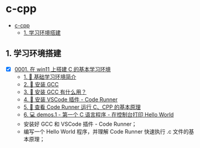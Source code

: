 # c-cpp

<!-- region:toc -->

- [c-cpp](#c-cpp)
  - [1. 学习环境搭建](#1-学习环境搭建)

<!-- endregion:toc -->

## 1. 学习环境搭建

- [x] [0001. 在 win11 上搭建 C 的基本学习环境](https://github.com/tnotesjs/TNotes.c-cpp/tree/main/notes/0001.%20%E5%9C%A8%20win11%20%E4%B8%8A%E6%90%AD%E5%BB%BA%20C%20%E7%9A%84%E5%9F%BA%E6%9C%AC%E5%AD%A6%E4%B9%A0%E7%8E%AF%E5%A2%83/README.md)
  - [1. 📒 基础学习环境简介](https://github.com/tnotesjs/TNotes.c-cpp/tree/main/notes/0001.%20%E5%9C%A8%20win11%20%E4%B8%8A%E6%90%AD%E5%BB%BA%20C%20%E7%9A%84%E5%9F%BA%E6%9C%AC%E5%AD%A6%E4%B9%A0%E7%8E%AF%E5%A2%83/README.md#1--基础学习环境简介)
  - [2. 📒 安装 GCC](https://github.com/tnotesjs/TNotes.c-cpp/tree/main/notes/0001.%20%E5%9C%A8%20win11%20%E4%B8%8A%E6%90%AD%E5%BB%BA%20C%20%E7%9A%84%E5%9F%BA%E6%9C%AC%E5%AD%A6%E4%B9%A0%E7%8E%AF%E5%A2%83/README.md#2--安装-gcc)
  - [3. 🤔 安装 GCC 有什么用？](https://github.com/tnotesjs/TNotes.c-cpp/tree/main/notes/0001.%20%E5%9C%A8%20win11%20%E4%B8%8A%E6%90%AD%E5%BB%BA%20C%20%E7%9A%84%E5%9F%BA%E6%9C%AC%E5%AD%A6%E4%B9%A0%E7%8E%AF%E5%A2%83/README.md#3--安装-gcc-有什么用)
  - [4. 📒 安装 VSCode 插件 - Code Runner](https://github.com/tnotesjs/TNotes.c-cpp/tree/main/notes/0001.%20%E5%9C%A8%20win11%20%E4%B8%8A%E6%90%AD%E5%BB%BA%20C%20%E7%9A%84%E5%9F%BA%E6%9C%AC%E5%AD%A6%E4%B9%A0%E7%8E%AF%E5%A2%83/README.md#4--安装-vscode-插件---code-runner)
  - [5. 📒 查看 Code Runner 运行 C、CPP 的基本原理](https://github.com/tnotesjs/TNotes.c-cpp/tree/main/notes/0001.%20%E5%9C%A8%20win11%20%E4%B8%8A%E6%90%AD%E5%BB%BA%20C%20%E7%9A%84%E5%9F%BA%E6%9C%AC%E5%AD%A6%E4%B9%A0%E7%8E%AF%E5%A2%83/README.md#5--查看-code-runner-运行-ccpp-的基本原理)
  - [6. 💻 demos.1 - 第一个 C 语言程序 - 在控制台打印 Hello World](https://github.com/tnotesjs/TNotes.c-cpp/tree/main/notes/0001.%20%E5%9C%A8%20win11%20%E4%B8%8A%E6%90%AD%E5%BB%BA%20C%20%E7%9A%84%E5%9F%BA%E6%9C%AC%E5%AD%A6%E4%B9%A0%E7%8E%AF%E5%A2%83/README.md#6--demos1---第一个-c-语言程序---在控制台打印-hello-world)
  - 安装好 GCC 和 VSCode 插件 - Code Runner；
  - 编写一个 Hello World 程序，并理解 Code Runner 快速执行 .c 文件的基本原理；
